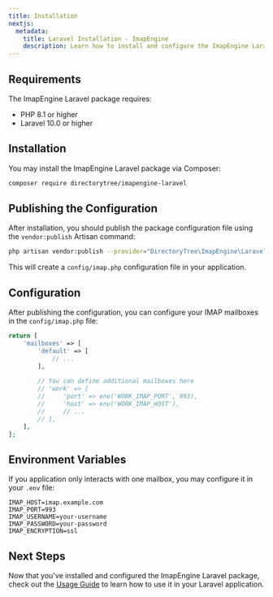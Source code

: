 ```yaml
---
title: Installation
nextjs:
  metadata:
    title: Laravel Installation - ImapEngine
    description: Learn how to install and configure the ImapEngine Laravel package in your Laravel application.
---
```


## Requirements

The ImapEngine Laravel package requires:

- PHP 8.1 or higher
- Laravel 10.0 or higher

## Installation

You may install the ImapEngine Laravel package via Composer:

```bash
composer require directorytree/imapengine-laravel
```

## Publishing the Configuration

After installation, you should publish the package configuration file using the `vendor:publish` Artisan command:

```bash
php artisan vendor:publish --provider="DirectoryTree\ImapEngine\Laravel\ImapServiceProvider"
```

This will create a `config/imap.php` configuration file in your application.

## Configuration

After publishing the configuration, you can configure your IMAP mailboxes in the `config/imap.php` file:

```php
return [
    'mailboxes' => [
        'default' => [
            // ...
        ],
        
        // You can define additional mailboxes here
        // 'work' => [
        //     'port' => env('WORK_IMAP_PORT', 993),
        //     'host' => env('WORK_IMAP_HOST'),
        //     // ...
        // ],
    ],
];
```

## Environment Variables

If you application only interacts with one mailbox, you may configure it in your `.env` file:

```
IMAP_HOST=imap.example.com
IMAP_PORT=993
IMAP_USERNAME=your-username
IMAP_PASSWORD=your-password
IMAP_ENCRYPTION=ssl
```

## Next Steps

Now that you've installed and configured the ImapEngine Laravel package, check out the
[Usage Guide](/docs/laravel/usage) to learn how to use it in your Laravel application.
